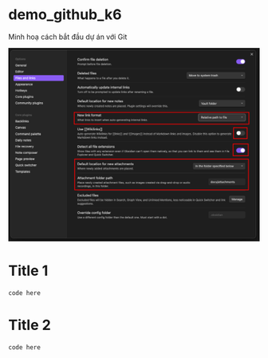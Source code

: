 # demo_github_k6
 Minh hoạ cách bắt đầu dự án với Git

![](docs/attachments/obsidian_config_for_mkdocs.png)

# Title 1

```python
code here
```


# Title 2

```python
code here
```